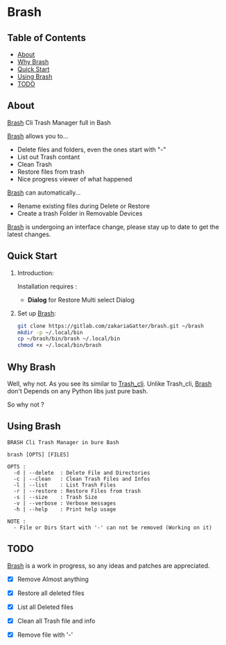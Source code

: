 # Brash

## Table of Contents

- [About](#about)
- [Why Brash](#why_brash)
- [Quick Start](#quick-start)
- [Using Brash](#using-brash)
- [TODO](#todo)

## About

[Brash] Cli Trash Manager full in Bash

[Brash] allows you to...

* Delete files and folders, even the ones start with "-"
* List out Trash contant
* Clean Trash
* Restore files from trash
* Nice progress viewer of what happened

[Brash] can automatically...

* Rename existing files during Delete or Restore
* Create a trash Folder in Removable Devices

[Brash] is undergoing an interface change, please stay up to date to get the latest changes.

## Quick Start

1. Introduction:

   Installation requires :
	* __Dialog__ for Restore Multi select Dialog

2. Set up [Brash]:

	``` bash
	git clone https://gitlab.com/zakariaGatter/brash.git ~/brash
	mkdir -p ~/.local/bin
	cp ~/brash/bin/brash ~/.local/bin
	chmod +x ~/.local/bin/brash
	```

## Why Brash

Well, why not. As you see its similar to [Trash_cli](https://github.com/andreafrancia/trash-cli). Unlike Trash_cli, [Brash] don't Depends on any Python libs just pure bash.

So why not ?

## Using Brash

```
BRASH Cli Trash Manager in bure Bash

brash [OPTS] [FILES]

OPTS :
  -d | --delete  : Delete File and Directories
  -c | --clean   : Clean Trash Files and Infos
  -l | --list    : List Trash Files
  -r | --restore : Restore Files from trash
  -s | --size    : Trash Size
  -v | --verbose : Verbose messages
  -h | --help    : Print help usage

NOTE :
  - File or Dirs Start with '-' can not be removed (Working on it)
```

## TODO
[Brash] is a work in progress, so any ideas and patches are appreciated.

* [X] Remove Almost anything
* [X] Restore all deleted files
* [X] List all Deleted files
* [X] Clean all Trash file and info
* [X] Remove file with '-'


[Brash]:http://gitlab.com/zakariagatter/brash
